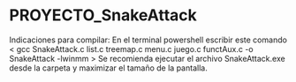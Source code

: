 # PROYECTO_SnakeAttack
Indicaciones para compilar:
En el terminal powershell escribir este comando < gcc SnakeAttack.c list.c treemap.c  menu.c juego.c functAux.c -o SnakeAttack -lwinmm >
Se recomienda ejecutar el archivo SnakeAttack.exe desde la carpeta y maximizar el tamaño de la pantalla.
